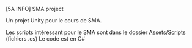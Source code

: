[5A INFO] SMA project

Un projet Unity pour le cours de SMA.

Les scripts intéressant pour le SMA sont dans le dossier [Assets/Scripts](https://github.com/AntoineGanne/-5A-INFO-SMA-project/tree/master/Assets/Scripts) (fichiers .cs)
Le code est en C#

